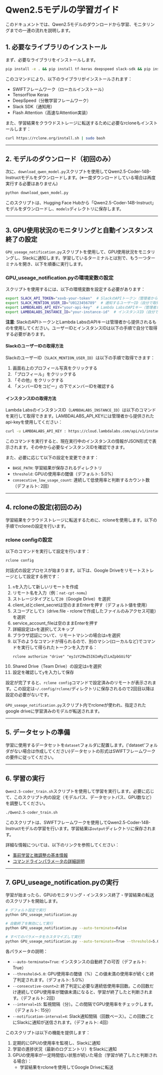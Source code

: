# Qwen2.5モデルの学習ガイド

このドキュメントでは、Qwen2.5モデルのダウンロードから学習、モニタリングまでの一連の流れを説明します。

## 1. 必要なライブラリのインストール

まず、必要なライブラリをインストールします。

```bash
pip install -e . && pip install tf-keras deepspeed slack-sdk && pip install flash-attn --no-build-isolation
```

このコマンドにより、以下のライブラリがインストールされます：
- SWIFTフレームワーク（ローカルインストール）
- TensorFlow Keras
- DeepSpeed（分散学習フレームワーク）
- Slack SDK（通知用）
- Flash Attention（高速なAttention実装）

また、学習結果をクラウドストレージに転送するために必要なrcloneもインストールします：

```bash
curl https://rclone.org/install.sh | sudo bash
```

---

## 2. モデルのダウンロード（初回のみ）

次に、`download_qwen_model.py`スクリプトを使用してQwen2.5-Coder-14B-Instructモデルをダウンロードします。(※一度ダウンロードしている場合は再度実行する必要はありません)

```bash
python download_qwen_model.py
```

このスクリプトは、Hugging Face Hubから「Qwen2.5-Coder-14B-Instruct」モデルをダウンロードし、`models`ディレクトリに保存します。

---

## 3. GPU使用状況のモニタリングと自動インスタンス終了の設定

`GPU_useage_notification.py`スクリプトを使用して、GPU使用状況をモニタリングし、Slackに通知します。学習しているターミナルとは別で、もう一つターミナルを開き、以下を順番に実行します。

### GPU_useage_notification.pyの環境変数の設定

スクリプトを使用するには、以下の環境変数を設定する必要があります：

```bash
export SLACK_API_TOKEN="xoxb-your-token"  # SlackのAPIトークン（管理者から提供されるものを使用）
export SLACK_MENTION_USER_ID="U0123456789"  # 通知するユーザーID（自分で取得）
export LAMBDALABS_API_KEY="your-api-key"  # Lambda LabsのAPIキー（管理者から提供されるものを使用）
export LAMBDALABS_INSTANCE_ID="your-instance-id"  # インスタンスID（自分で取得）
```

**注意**: SlackのAPIトークンとLambda LabsのAPIキーは管理者から提供されるものを使用してください。ユーザーIDとインスタンスIDは以下の手順で自分で取得する必要があります。


#### SlackのユーザーIDの取得方法

SlackのユーザーID（`SLACK_MENTION_USER_ID`）は以下の手順で取得できます：

1. 画面右上のプロフィール写真をクリックする
2. 「プロフィール」をクリックする
3. 「その他」をクリックする
4. 「メンバーIDをコピー」の下でメンバーIDを確認する


#### インスタンスIDの取得方法

Lambda LabsのインスタンスID（`LAMBDALABS_INSTANCE_ID`）は以下のコマンドを実行して取得できます。LAMBDALABS_API_KEYには管理者から提供されたapi-keyを使用してください：

```bash
curl -u LAMBDALABS_API_KEY : https://cloud.lambdalabs.com/api/v1/instances
```

このコマンドを実行すると、現在実行中のインスタンスの情報がJSON形式で表示されます。その中から必要なインスタンスIDを確認できます。

また、必要に応じて以下の設定を変更できます：

- `BASE_PATH`: 学習結果が保存されるディレクトリ
- `threshold`: GPUの使用率の閾値（デフォルト: 5.0%）
- `consecutive_low_usage_count`: 連続して低使用率と判断するカウント数（デフォルト: 2回）

---

## 4. rcloneの設定(初回のみ)

学習結果をクラウドストレージに転送するために、rcloneを使用します。以下の手順でrcloneの設定を行います。

### rclone configの設定

以下のコマンドを実行して設定を行います：

```bash
rclone config
```

対話式の設定プロセスが始まります。以下は、Google Driveをリモートストレージとして設定する例です：

1. `n`を入力して新しいリモートを作成
2. リモート名を入力（例：`nat-cpt-nomu`）
3. ストレージタイプとして`20`（Google Drive）を選択
4. client_idとclient_secretは空のままEnterを押す（デフォルト値を使用）
5. スコープとして`3`（drive.file - rcloneで作成したファイルのみアクセス可能）を選択
6. service_account_fileは空のままEnterを押す
7. 詳細設定は`n`を選択してスキップ
8. ブラウザ認証について、リモートマシンの場合は`n`を選択
9. 以下のようなコマンドが得られるので、別のマシン(ローカルなど)でコマンドを実行して得られたトークンを入力する：
   ```
   rclone authorize "drive" "eyJzY29wZSI6ImRyZlLmZpbGUifQ"
   ```
10. Shared Drive（Team Drive）の設定は`n`を選択
11. 設定を確認して`y`を入力して保存

設定が完了すると、`rclone config`コマンドで設定済みのリモートが表示されます。この設定は`~/.config/rclone/`ディレクトリに保存されるので2回目以降は設定の必要がないです。

`GPU_useage_notification.py`スクリプト内でrcloneが使われ、指定されたgoogle driveに学習済みのモデルが転送されます。

---

## 5. データセットの準備

学習に使用するデータセットを`dataset`フォルダに配置します。('dataset'フォルダがない場合は作成してください)データセットの形式はSWIFTフレームワークの要件に従ってください。

---

## 6. 学習の実行

`Qwen2.5-coder_train.sh`スクリプトを使用して学習を実行します。必要に応じて、このスクリプト内の設定（モデルパス、データセットパス、GPU数など）を調整してください。

```bash
./Qwen2.5-coder_train.sh
```

このスクリプトは、SWIFTフレームワークを使用してQwen2.5-Coder-14B-Instructモデルの学習を行います。学習結果は`output`ディレクトリに保存されます。

詳細な情報については、以下のリンクを参照してください：
- [事前学習と微調整の基本情報](/docs/source_en/Instruction/Pre-training-and-Fine-tuning.md)
- [コマンドラインパラメータの詳細説明](/docs/source_en/Instruction/Command-line-parameters.md)

---

## 7. GPU_useage_notification.pyの実行

学習が始まったら、GPUのモニタリング・インスタンス終了・学習結果の転送のスクリプトを開始します。

```bash
# デフォルト設定で実行
python GPU_useage_notification.py

# 自動終了を無効にして実行
python GPU_useage_notification.py --auto-terminate=False

# すべてのパラメータをカスタマイズして実行
python GPU_useage_notification.py --auto-terminate=True --threshold=5.0 --consecutive-count=2 --interval=15 --notification-interval=4
```

各パラメータの説明：
- `--auto-terminate=True`: インスタンスの自動終了の可否（デフォルト: True）
- `--threshold=5.0`: GPU使用率の閾値（%）この値未満の使用率が続くと終了判定されます。（デフォルト: 5.0%）
- `--consecutive-count=2`: 終了判定に必要な連続低使用率回数。この回数だけ連続してGPU使用率が閾値未満になると、学習が終了したと判断されます。（デフォルト: 2回）
- `--interval=15`: 監視間隔（分）。この間隔でGPU使用率をチェックします。（デフォルト: 15分）
- `--notification-interval=4`: Slack通知間隔（回数ベース）。この回数ごとにSlackに通知が送信されます。（デフォルト: 4回）

このスクリプトは以下の機能を提供します：

1. 定期的にGPUの使用率を監視し、Slackに通知
2. 学習の進捗状況（最新のログエントリ）をSlackに通知
3. GPUの使用率が一定時間低い状態が続いた場合（学習が終了したと判断される場合）：
   - 学習結果をrcloneを使用してGoogle Driveに転送
